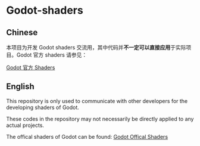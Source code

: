 # Godot-shaders

## Chinese

本项目为开发 Godot shaders 交流用，其中代码并**不一定可以直接应用**于实际项目。Godot 官方 shaders 请参见：

[Godot 官方 Shaders](https://github.com/godotengine/godot-headers)


## English

This repository is only used to communicate with other developers for the developing shaders of Godot.

These codes in the repository may not necessarily be directly applied to any actual projects.

The offical shaders of Godot can be found: [Godot Offical Shaders](https://github.com/godotengine/godot-headers)